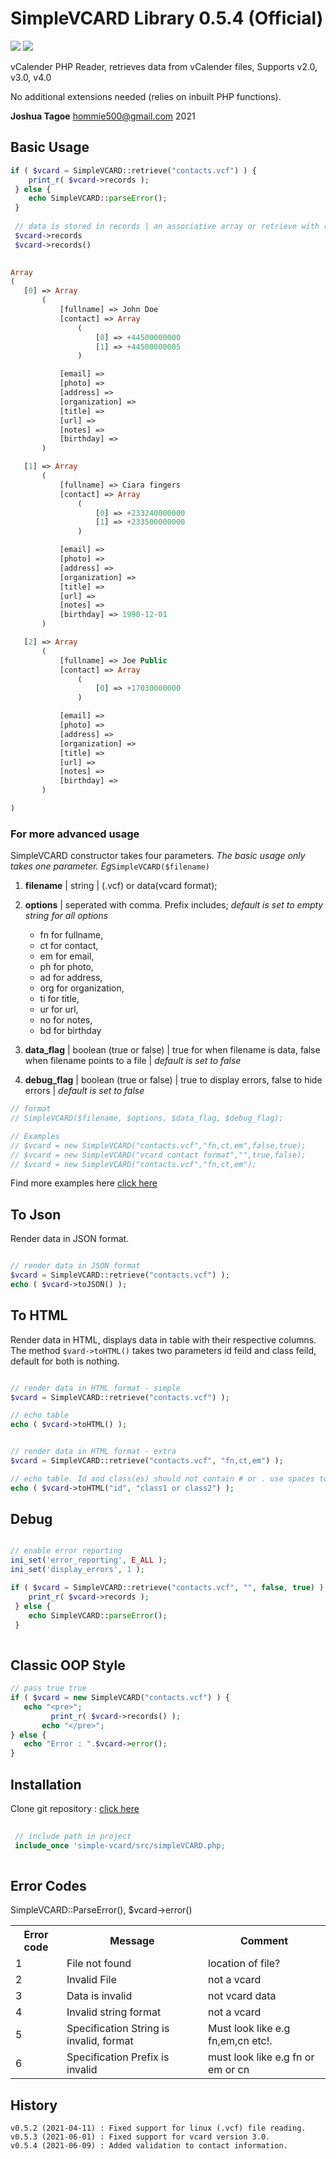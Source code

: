 # SimpleVCARD Library 0.5.4 (Official)
[<img src="https://img.shields.io/badge/license-MIT-success" />](https://github.com/joetag47/simpleVCARD/blob/main/LICENSE) [<img src="https://img.shields.io/badge/issues-0-important" />](https://github.com/joetag47/simpleVCARD/issues)

vCalender PHP Reader, retrieves data from vCalender files, Supports v2.0, v3.0, v4.0

No additional extensions needed (relies on inbuilt PHP functions).

**Joshua Tagoe** <hommie500@gmail.com> 2021

## Basic Usage
```php  
if ( $vcard = SimpleVCARD::retrieve("contacts.vcf") ) {
    print_r( $vcard->records );
 } else {
    echo SimpleVCARD::parseError();
 }
 
 // data is stored in records | an associative array or retrieve with records() method
 $vcard->records 
 $vcard->records() 
 
 ```
 ```php
Array
(
    [0] => Array
        (
            [fullname] => John Doe
            [contact] => Array
                (
                    [0] => +44500000000
                    [1] => +44500000005
                )

            [email] => 
            [photo] => 
            [address] => 
            [organization] => 
            [title] => 
            [url] => 
            [notes] => 
            [birthday] => 
        )

    [1] => Array
        (
            [fullname] => Ciara fingers
            [contact] => Array
                (
                    [0] => +233240000000
                    [1] => +233500000000
                )

            [email] => 
            [photo] => 
            [address] => 
            [organization] => 
            [title] => 
            [url] => 
            [notes] => 
            [birthday] => 1990-12-01
        )

    [2] => Array
        (
            [fullname] => Joe Public
            [contact] => Array
                (
                    [0] => +17030000000
                )

            [email] => 
            [photo] => 
            [address] => 
            [organization] => 
            [title] => 
            [url] => 
            [notes] => 
            [birthday] => 
        )

)
```
### For more advanced usage
SimpleVCARD constructor takes four parameters.
_The basic usage only takes one parameter. Eg_``` SimpleVCARD($filename) ```

1. **filename** | string | (.vcf) or data(vcard format);

2. **options** | seperated with comma. Prefix includes; _default is set to empty string for all options_  
    -  fn  for fullname,
	-  ct  for contact,
	-  em  for email,
	-  ph  for photo,
	-  ad  for address,
	-  org  for organization,
	-  ti  for title,
	-  ur  for url,
	-  no  for notes,
	-  bd  for birthday

3. **data_flag** | boolean (true or false) | true for when filename is data, false when filename points to a file | _default is set to false_

4. **debug_flag** | boolean (true or false) | true to display errors, false to hide errors | _default is set to false_


```php
// format
// SimpleVCARD($filename, $options, $data_flag, $debug_flag);

// Examples
// $vcard = new SimpleVCARD("contacts.vcf","fn,ct,em",false,true);
// $vcard = new SimpleVCARD("vcard contact format","",true,false);
// $vcard = new SimpleVCARD("contacts.vcf","fn,ct,em");

```
Find more examples here [click here](https://github.com/joetag47/simpleVCARD/tree/main/examples)

## To Json
Render data in JSON format.

```php

// render data in JSON format
$vcard = SimpleVCARD::retrieve("contacts.vcf") );
echo ( $vcard->toJSON() );

```

## To HTML
Render data in HTML, displays data in table with their respective columns.
The method ``` $vard->toHTML() ``` takes two parameters id feild and class feild, default for both is nothing.


```php

// render data in HTML format - simple
$vcard = SimpleVCARD::retrieve("contacts.vcf") );

// echo table
echo ( $vcard->toHTML() );


// render data in HTML format - extra
$vcard = SimpleVCARD::retrieve("contacts.vcf", "fn,ct,em") );

// echo table. Id and class(es) should not contain # or . use spaces to seperate different class names
echo ( $vcard->toHTML("id", "class1 or class2") );

```

## Debug 

```php  

// enable error reporting
ini_set('error_reporting', E_ALL );
ini_set('display_errors', 1 );

if ( $vcard = SimpleVCARD::retrieve("contacts.vcf", "", false, true) ) {
    print_r( $vcard->records );
 } else {
    echo SimpleVCARD::parseError();
 }
 
 ```
 
## Classic OOP Style

 ```php  
// pass true true
if ( $vcard = new SimpleVCARD("contacts.vcf") ) {
	echo "<pre>";
    	  print_r( $vcard->records() );
    	echo "</pre>";
 } else {
    echo "Error : ".$vcard->error();
 }
 
 ```

## Installation

Clone git repository : [click here](https://github.com/joetag47/simpleVCARD/archive/refs/heads/main.zip)

```php
   
 // include path in project  
 include_once 'simple-vcard/src/simpleVCARD.php;
 
 ```


## Error Codes

SimpleVCARD::ParseError(), $vcard->error()

<table>
<tr><th>Error code</th><th>Message</th><th>Comment</th></tr>
<tr><td>1</td><td>File not found</td><td>location of file?</td></tr>
<tr><td>2</td><td>Invalid File</td><td>not a vcard</td></tr>
<tr><td>3</td><td>Data is invalid</td><td>not vcard data</td></tr>
<tr><td>4</td><td>Invalid string format</td><td>not a vcard</td></tr>
<tr><td>5</td><td>Specification String is invalid, format</td><td> Must look like e.g fn,em,cn etc!.</td></tr>
<tr><td>6</td><td>Specification Prefix is invalid</td><td>must look like e.g fn or em or cn</td></tr>
</table>	


## History

```
v0.5.2 (2021-04-11) : Fixed support for linux (.vcf) file reading.
v0.5.3 (2021-06-01) : Fixed support for vcard version 3.0.
v0.5.4 (2021-06-09) : Added validation to contact information.
```
